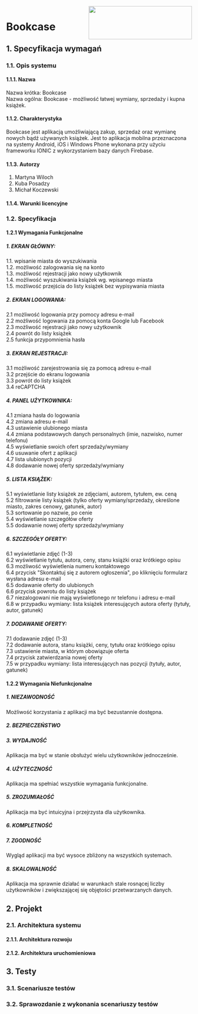 <img align="right" width="280" height="90" src="https://scontent-waw1-1.xx.fbcdn.net/v/t1.15752-9/100658691_788726541657708_6944595524993417216_n.jpg?_nc_cat=106&_nc_sid=b96e70&_nc_ohc=ur5ostpVil4AX9rQhpM&_nc_ht=scontent-waw1-1.xx&oh=ffcee2febe6175cddb293c7851ad1134&oe=5EF55B47">

# Bookcase

## 1. Specyfikacja wymagań
### 1.1. Opis systemu
#### 1.1.1. Nazwa
Nazwa krótka: Bookcase <br>
Nazwa ogólna: Bookcase - możliwość łatwej wymiany, sprzedaży i kupna książek. 

#### 1.1.2. Charakterystyka
Bookcase jest aplikacją umożliwiającą zakup, sprzedaż oraz wymianę nowych bądź używanych książek. Jest to aplikacja mobilna przeznaczona na systemy Android, iOS i Windows Phone wykonana przy użyciu frameworku IONIC z wykorzystaniem bazy danych Firebase. 

#### 1.1.3. Autorzy
1. Martyna Wiloch
2. Kuba Posadzy
3. Michał Koczewski

#### 1.1.4. Warunki licencyjne

###  1.2. Specyfikacja

#### 1.2.1 Wymagania Funkcjonalne
<h5> 1.	EKRAN GŁÓWNY: </h5>
1.1.	wpisanie miasta do wyszukiwania <br>
1.2.	możliwość zalogowania się na konto <br>
1.3.	możliwość rejestracji jako nowy użytkownik <br>
1.4.	możliwość wyszukiwania książek wg. wpisanego miasta <br>
1.5.	możliwość przejścia do listy książek bez wypisywania miasta <br>
<h5> 2.	EKRAN LOGOWANIA: </h5>
2.1	możliwość logowania przy pomocy adresu e-mail <br>
2.2	możliwość logowania za pomocą konta Google lub Facebook <br>
2.3	możliwość rejestracji jako nowy użytkownik <br>
2.4	powrót do listy książek <br>
2.5	funkcja przypomnienia hasła <br>
<h5> 3.	EKRAN REJESTRACJI: </h5>
3.1	możliwość zarejestrowania się za pomocą adresu e-mail <br>
3.2	przejście do ekranu logowania <br>
3.3	powrót do listy książek <br>
3.4	reCAPTCHA <br>
<h5> 4.	PANEL UŻYTKOWNIKA: </h5>
4.1	zmiana hasła do logowania <br>
4.2	zmiana adresu e-mail <br>
4.3	ustawienie ulubionego miasta <br>
4.4	zmiana podstawowych danych personalnych (imie, nazwisko, numer telefonu) <br>
4.5	wyświetlanie swoich ofert sprzedaży/wymiany <br>
4.6	usuwanie ofert z aplikacji <br>
4.7	lista ulubionych pozycji <br>
4.8	dodawanie nowej oferty sprzedaży/wymiany <br>
<h5> 5.	LISTA KSIĄŻEK: </h5>
5.1	wyświetlanie listy książek ze zdjęciami, autorem, tytułem, ew. ceną <br>
5.2	filtrowanie listy książek (tylko oferty wymiany/sprzedaży, określone miasto, zakres cenowy, gatunek, autor) <br>
5.3	sortowanie po nazwie, po cenie <br>
5.4	wyświetlanie szczegółów oferty <br>
5.5	dodawanie nowej oferty sprzedaży/wymiany <br>
<h5> 6.	SZCZEGÓŁY OFERTY: </h5>
6.1	wyświetlanie zdjęć (1-3) <br>
6.2	wyświetlanie tytułu, autora, ceny, stanu książki oraz krótkiego opisu <br>
6.3	możliwość wyświetlenia numeru kontaktowego <br>
6.4	przycisk "Skontaktuj się z autorem ogłoszenia", po kliknięciu formularz wysłana adresu e-mail <br>
6.5	dodawanie oferty do ulubionych <br>
6.6	przycisk powrotu do listy książek <br>
6.7	niezalogowani nie mają wyświetlonego nr telefonu i adresu e-mail <br>
6.8	w przypadku wymiany: lista książek interesujących autora oferty (tytuły, autor, gatunek) <br>
<h5> 7.	DODAWANIE OFERTY: </h5>
7.1	dodawanie zdjęć (1-3) <br>
7.2	dodawanie autora, stanu książki, ceny, tytułu oraz krótkiego opisu <br>
7.3	ustawienie miasta, w którym obowiązuje oferta <br>
7.4	przycisk zatwierdzania nowej oferty <br>
7.5	w przypadku wymiany: lista interesujących nas pozycji (tytuły, autor, gatunek)<br>


#### 1.2.2 Wymagania Niefunkcjonalne

<h5> 1. NIEZAWODNOŚĆ </h5>
Możliwość korzystania z aplikacji ma być bezustannie dostępna.
<h5> 2. BEZPIECZEŃSTWO </h5>
<h5> 3. WYDAJNOŚĆ </h5> 
Aplikacja ma być w stanie obsłużyć wielu użytkowników jednocześnie.
<h5> 4. UŻYTECZNOŚĆ </h5> 
Aplikacja ma spełniać wszystkie wymagania funkcjonalne.
<h5> 5. ZROZUMIAŁOŚĆ </h5> 
Aplikacja ma być intuicyjna i przejrzysta dla użytkownika.
<h5> 6. KOMPLETNOŚĆ </h5>
<h5> 7. ZGODNOŚĆ </h5> 
Wygląd aplikacji ma być wysoce zbliżony na wszystkich systemach.
<h5> 8. SKALOWALNOŚĆ </h5>  
Aplikacja ma sprawnie działać w warunkach stale rosnącej liczby użytkowników i zwiększającej się objętości przetwarzanych danych.

## 2. Projekt
### 2.1. Architektura systemu
#### 2.1.1. Architektura rozwoju
#### 2.1.2. Architektura uruchomieniowa

## 3. Testy
### 3.1. Scenariusze testów
### 3.2. Sprawozdanie z wykonania scenariuszy testów

